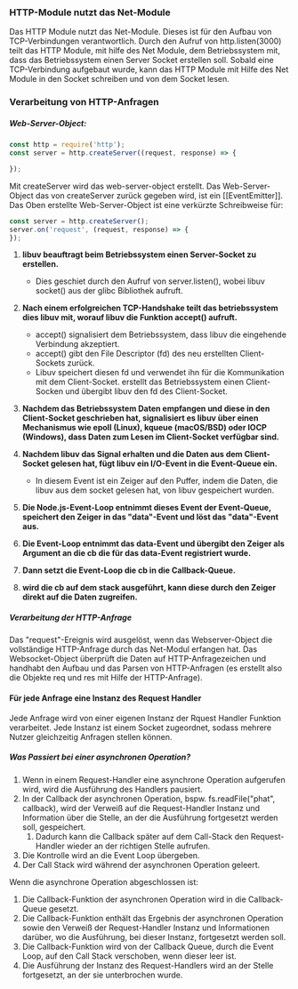 ### HTTP-Module nutzt das Net-Module 
Das HTTP Module nutzt das Net-Module. Dieses ist für den Aufbau von TCP-Verbindungen verantwortlich. Durch den Aufruf von http.listen(3000) teilt das HTTP Module, mit hilfe des Net Module, dem Betriebssystem mit, dass das Betriebssystem einen Server Socket erstellen soll. Sobald eine TCP-Verbindung aufgebaut wurde, kann das HTTP Module mit Hilfe des Net Module in den Socket schreiben und von dem Socket lesen. 

### Verarbeitung von HTTP-Anfragen
##### Web-Server-Object:

```javascript
const http = require('http');
const server = http.createServer((request, response) => {

});
```

Mit createServer wird das web-server-object erstellt.
Das Web-Server-Object das von createServer zurück gegeben wird, ist ein [[EventEmitter]].
Das Oben erstellte Web-Server-Object ist eine verkürzte Schreibweise für:

```javascript
const server = http.createServer();
server.on('request', (request, response) => { 
});
```

1. **libuv beauftragt beim Betriebssystem einen Server-Socket zu erstellen.** 
	- Dies geschiet durch den Aufruf von server.listen(), wobei libuv socket() aus der glibc Bibliothek aufruft.

2. **Nach einem erfolgreichen TCP-Handshake teilt das betriebssystem dies libuv mit, worauf libuv die Funktion accept() aufruft.**
	- accept() signalisiert dem Betriebssystem, dass libuv die eingehende Verbindung akzeptiert.
	- accept() gibt den File Descriptor (fd) des neu erstellten Client-Sockets zurück.
	- Libuv speichert diesen fd und verwendet ihn für die Kommunikation mit dem Client-Socket. erstellt das Betriebssystem einen Client-Socken und übergibt libuv den fd des Client-Socket.

3. **Nachdem das Betriebssystem Daten empfangen und diese in den Client-Socket geschrieben hat, signalisiert es libuv über einen Mechanismus wie epoll (Linux), kqueue (macOS/BSD) oder IOCP (Windows), dass Daten zum Lesen im Client-Socket verfügbar sind.**

4. **Nachdem libuv das Signal erhalten und die Daten aus dem Client-Socket gelesen hat, fügt libuv ein I/O-Event in die Event-Queue ein.** 
	 - In diesem Event ist ein Zeiger auf den Puffer, indem die Daten, die libuv aus dem socket gelesen hat, von libuv gespeichert wurden.

5. **Die Node.js-Event-Loop entnimmt dieses Event der Event-Queue, speichert den Zeiger in das "data"-Event und löst das "data"-Event aus.**

6. **Die Event-Loop entnimmt das data-Event und übergibt den Zeiger als Argument an die cb die für das data-Event registriert wurde.**

7. **Dann setzt die Event-Loop die cb in die Callback-Queue.**

8. **wird die cb auf dem stack ausgeführt, kann diese durch den Zeiger direkt auf die Daten zugreifen.**
##### Verarbeitung der HTTP-Anfrage
Das "request"-Ereignis wird ausgelöst, wenn das Webserver-Object die vollständige HTTP-Anfrage durch das Net-Modul erfangen hat. Das Websocket-Object überprüft die Daten auf HTTP-Anfragezeichen und handhabt den Aufbau und das Parsen von HTTP-Anfragen (es erstellt also die Objekte req und res mit Hilfe der HTTP-Anfrage).
#### Für jede Anfrage eine Instanz des Request Handler
Jede Anfrage wird von einer eigenen Instanz der Rquest Handler Funktion verarbeitet. Jede Instanz ist einem Socket zugeordnet, sodass mehrere Nutzer gleichzeitig Anfragen stellen können.

##### Was Passiert bei einer asynchronen Operation?
1. Wenn in einem Request-Handler eine asynchrone Operation aufgerufen wird, wird die Ausführung des Handlers pausiert.
2. In der Callback der asynchronen Operation, bspw. fs.readFile("phat", callback), wird der Verweiß auf die Request-Handler Instanz und Information über die Stelle, an der die Ausführung fortgesetzt werden soll, gespeichert.
	1. Dadurch kann die Callback später auf dem Call-Stack den Request-Handler wieder an der richtigen Stelle aufrufen.
3. Die Kontrolle wird an die Event Loop übergeben.
4. Der Call Stack wird während der asynchronen Operation geleert.

Wenn die asynchrone Operation abgeschlossen ist:

1. Die Callback-Funktion der asynchronen Operation wird in die Callback-Queue gesetzt.
2. Die Callback-Funktion enthält das Ergebnis der asynchronen Operation sowie den Verweiß der Request-Handler Instanz und Informationen darüber, wo die Ausführung, bei dieser Instanz, fortgesetzt werden soll.
4. Die Callback-Funktion wird von der Callback Queue, durch die Event Loop, auf den Call Stack verschoben, wenn dieser leer ist.
5. Die Ausführung der Instanz des Request-Handlers wird an der Stelle fortgesetzt, an der sie unterbrochen wurde.